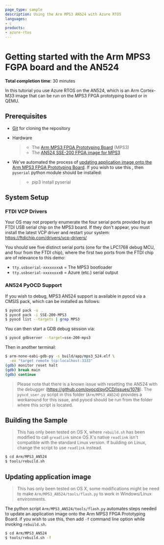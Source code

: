 ```yaml
---
page_type: sample
description: Using the Arm MPS3 AN524 with Azure RTOS
languages:
- c
products:
- azure-rtos
---
```


# Getting started with the Arm MPS3 FGPA board and the AN524

**Total completion time**:  30 minutes

In this tutorial you use Azure RTOS on the AN524, which is an Arm Cortex-M33
image that can be run on the MPS3 FPGA prototyping board or in QEMU.

## Prerequisites

* [Git](https://git-scm.com/downloads) for cloning the repository
* Hardware

    > * The [Arm MPS3 FPGA Prototyping Board](https://developer.arm.com/tools-and-software/development-boards/fpga-prototyping-boards/mps3) (MPS3)
    > * The [AN524 SSE-200 FPGA image for MPS3](https://developer.arm.com/tools-and-software/development-boards/fpga-prototyping-boards/download-fpga-images)
* We've automated the process of [updating application image onto the Arm MPS3
  FPGA Prototyping Board](#updating-application-image). If you wish to use this
  , then `pyserial` python module should be installed:
    > * pip3 install pyserial

## System Setup

### FTDI VCP Drivers

Your OS may not properly enumerate the four serial ports provided by an FTDI
USB serial chip on the MPS3 board. If they don't appear, you must install the
latest VCP driver and restart your system:
https://ftdichip.com/drivers/vcp-drivers/

You should see five distinct serial ports (one for the LPC1768 debug MCU, and
four from the FTDI chip), where the first two ports from the FTDI chip are of
relevance to this demo:

- `tty.usbserial-xxxxxxxxA` = The MPS3 bootloader
- `tty.usbserial-xxxxxxxxB` = Azure (etc.) serial output

### AN524 PyOCD Support

If you wish to debug, MPS3 AN524 support is available in pyocd via a CMSIS
pack, which can be installed as follows:

```bash
$ pyocd pack -u
$ pyocd pack -i SSE-200-MPS3
$ pyocd list --targets | grep MPS3
```

You can then start a GDB debug session via:

```bash
$ pyocd gdbserver --target=sse-200-mps3
```

Then in another terminal:

```bash
$ arm-none-eabi-gdb-py -s build/app/mps3_524.elf \
  -ex "target remote tcp:localhost:3333"
(gdb) monitor reset halt
(gdb) break main
(gdb) continue
```

> Please note that there is a known issue with resetting the AN524 with the
  debugger (https://github.com/pyocd/pyOCD/issues/1078). The `pyocd_user.py`
  script in this folder (`Arm/MPS3_AN524`) provides a workaround for this
  issue, and pyocd should be run from the folder where this script is located.

## Building the Sample

> This has only been tested on OS X, where `rebuild.sh` has been modified
  to call `greadlink` since OS X's native `readlink` isn't compatible with
  the standard Linux version. If building on Linux, change the script to
  use `readlink` instead.
  
```bash
$ cd Arm/MPS3_AN524
$ tools/rebuild.sh
```

## Updating application image
> This has only been tested on OS X, some modifications might be need to make
  `Arm/MPS3_AN524/tools/flash.py` to work in Windows/Linux environments.

The python script `Arm/MPS3_AN524/tools/flash.py` automates steps needed to
update an application image onto the Arm MPS3 FPGA Prototyping Board. if you
wish to use this, then add `-f` command line option while invoking `rebuild.sh`.

```bash
$ cd Arm/MPS3_AN524
$ tools/rebuild.sh -f
```
